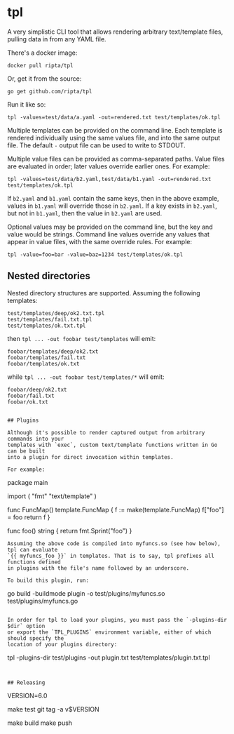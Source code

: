 # tpl

A very simplistic CLI tool that allows rendering arbitrary text/template files,
pulling data in from any YAML file.

There's a docker image:

```
docker pull ripta/tpl
```

Or, get it from the source:

```
go get github.com/ripta/tpl
```

Run it like so:

```
tpl -values=test/data/a.yaml -out=rendered.txt test/templates/ok.tpl
```

Multiple templates can be provided on the command line. Each template is
rendered individually using the same values file, and into the same output
file. The default `-` output file can be used to write to STDOUT.

Multiple value files can be provided as comma-separated paths. Value files are
evaluated in order; later values override earlier ones. For example:

```
tpl -values=test/data/b2.yaml,test/data/b1.yaml -out=rendered.txt test/templates/ok.tpl
```

If `b2.yaml` and `b1.yaml` contain the same keys, then in the above example,
values in `b1.yaml` will override those in `b2.yaml`. If a key exists in
`b2.yaml`, but not in `b1.yaml`, then the value in `b2.yaml` are used.

Optional values may be provided on the command line, but the key and value
would be strings. Command line values override any values that appear in value
files, with the same override rules. For example:

```
tpl -value=foo=bar -value=baz=1234 test/templates/ok.tpl
```

## Nested directories

Nested directory structures are supported. Assuming the following templates:

```
test/templates/deep/ok2.txt.tpl
test/templates/fail.txt.tpl
test/templates/ok.txt.tpl
```

then `tpl ... -out foobar test/templates` will emit:

```
foobar/templates/deep/ok2.txt
foobar/templates/fail.txt
foobar/templates/ok.txt
```

while `tpl ... -out foobar test/templates/*` will emit:

```
foobar/deep/ok2.txt
foobar/fail.txt
foobar/ok.txt


## Plugins

Although it's possible to render captured output from arbitrary commands into your
templates with `exec`, custom text/template functions written in Go can be built
into a plugin for direct invocation within templates.

For example:
```
package main

import (
	"fmt"
	"text/template"
)

func FuncMap() template.FuncMap {
	f := make(template.FuncMap)
	f["foo"] = foo
	return f
}

func foo() string {
	return fmt.Sprint("foo")
}
```
Assuming the above code is compiled into myfuncs.so (see how below), tpl can evaluate
`{{ myfuncs_foo }}` in templates. That is to say, tpl prefixes all functions defined 
in plugins with the file's name followed by an underscore.

To build this plugin, run:
```
go build -buildmode plugin -o test/plugins/myfuncs.so test/plugins/myfuncs.go
```

In order for tpl to load your plugins, you must pass the `-plugins-dir $dir` option
or export the `TPL_PLUGINS` environment variable, either of which should specify the
location of your plugins directory:
```
tpl -plugins-dir test/plugins -out plugin.txt test/templates/plugin.txt.tpl
```


## Releasing

```
VERSION=6.0

make test
git tag -a v$VERSION

make build
make push
```
